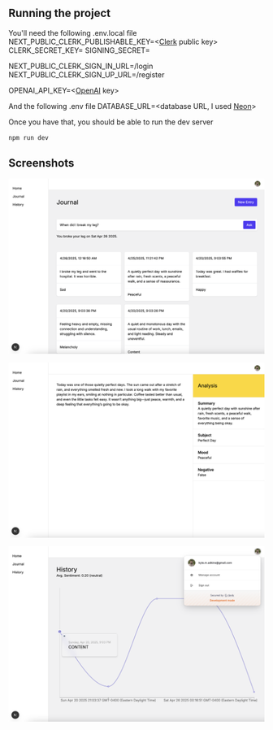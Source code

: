 ## Running the project

You'll need the following .env.local file
NEXT_PUBLIC_CLERK_PUBLISHABLE_KEY=<[Clerk](https://clerk.com) public key>
CLERK_SECRET_KEY=<Clerk secret key>
SIGNING_SECRET=<Clerk signing secret>

NEXT_PUBLIC_CLERK_SIGN_IN_URL=/login
NEXT_PUBLIC_CLERK_SIGN_UP_URL=/register

OPENAI_API_KEY=<[OpenAI](https://openai.com) key>

And the following .env file
DATABASE_URL=<database URL, I used [Neon](https://neon.tech)>

Once you have that, you should be able to run the dev server

```bash
npm run dev
```

## Screenshots

![Journal page](screenshots/journal.png)

![Journal details page](screenshots/details.png)

![Sentiment history page](screenshots/history.png)
